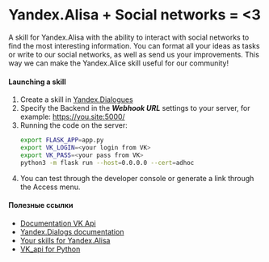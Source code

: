 # Yandex.Alisa + Social networks = <3

A skill for Yandex.Alisa with the ability to interact with social networks to find the most interesting information.
You can format all your ideas as tasks or write to our social networks, as well as send us your improvements. This way we can make the Yandex.Alice skill useful for our community!

#### Launching a skill
1. Create a skill in [Yandex.Dialogues](https://dialogs.yandex.ru/developer/skills/)
2. Specify the Backend in the ***Webhook URL*** settings to your server, for example: https://you.site:5000/
3. Running the code on the server:
    ```bash
    export FLASK_APP=app.py
    export VK_LOGIN=<your login from VK>
    export VK_PASS=<your pass from VK>
    python3 -m flask run --host=0.0.0.0 --cert=adhoc
    ```
4. You can test through the developer console or generate a link through the Access menu.



#### Полезные ссылки
- [Documentation VK Api](https://vk.com/dev)
- [Yandex.Dialogs documentation](https://yandex.ru/dev/dialogs/)
- [Your skills for Yandex.Alisa](https://dialogs.yandex.ru/developer/skills/)
- [VK_api for Python](https://github.com/python273/vk_api)

